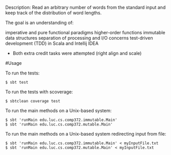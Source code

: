 Description: Read an arbitrary number of words from the standard input and keep track of the distribution of word lengths.

The goal is an understanding of:

 imperative and pure functional paradigms
 higher-order functions
 immutable data structures
 separation of processing and I/O concerns
 test-driven development (TDD) in Scala and Intellij IDEA

- Both extra credit tasks were attempted (right align and scale)

#Usage

To run the tests:

    $ sbt test

To run the tests with scoverage:

    $ sbtclean coverage test

To run the main methods on a Unix-based system:

    $ sbt 'runMain edu.luc.cs.comp372.immutable.Main' 
    $ sbt 'runMain edu.luc.cs.comp372.mutable.Main' 

To run the main methods on a Unix-based system redirecting input from file:

    $ sbt 'runMain edu.luc.cs.comp372.immutable.Main' < myInputFile.txt
    $ sbt 'runMain edu.luc.cs.comp372.mutable.Main' < myInputFile.txt
